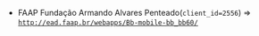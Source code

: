  - FAAP Fundação Armando Alvares Penteado(`client_id=2556`) => [`http://ead.faap.br/webapps/Bb-mobile-bb_bb60/`](http://ead.faap.br/webapps/Bb-mobile-bb_bb60/)
